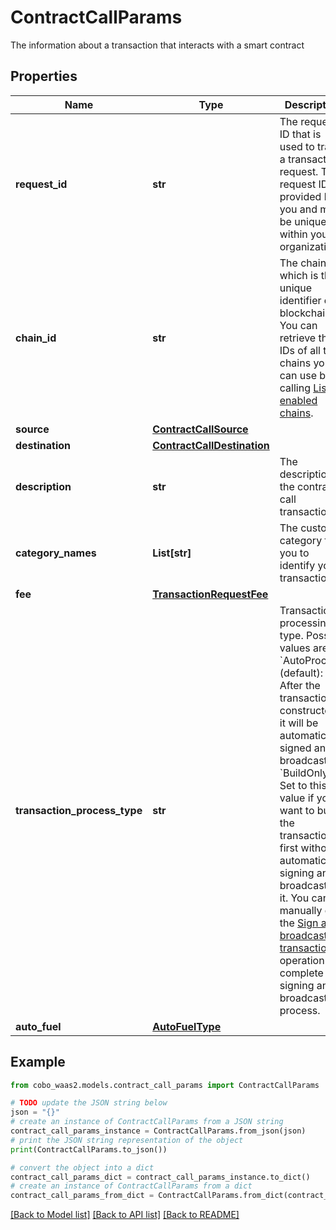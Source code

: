 # ContractCallParams

The information about a transaction that interacts with a smart contract

## Properties

Name | Type | Description | Notes
------------ | ------------- | ------------- | -------------
**request_id** | **str** | The request ID that is used to track a transaction request. The request ID is provided by you and must be unique within your organization. | 
**chain_id** | **str** | The chain ID, which is the unique identifier of a blockchain. You can retrieve the IDs of all the chains you can use by calling [List enabled chains](https://www.cobo.com/developers/v2/api-references/wallets/list-enabled-chains). | 
**source** | [**ContractCallSource**](ContractCallSource.md) |  | 
**destination** | [**ContractCallDestination**](ContractCallDestination.md) |  | 
**description** | **str** | The description of the contract call transaction. | [optional] 
**category_names** | **List[str]** | The custom category for you to identify your transactions. | [optional] 
**fee** | [**TransactionRequestFee**](TransactionRequestFee.md) |  | [optional] 
**transaction_process_type** | **str** | Transaction processing type. Possible values are: - &#x60;AutoProcess&#x60; (default): After the transaction is constructed, it will be automatically signed and broadcast.   - &#x60;BuildOnly&#x60;: Set to this value if you want to build the transaction first without automatically signing and broadcasting it. You can manually call the [Sign and broadcast transaction](https://www.cobo.com/developers/v2/api-references/transactions/sign-and-broadcast-transaction) operation to complete the signing and broadcasting process.  | [optional] 
**auto_fuel** | [**AutoFuelType**](AutoFuelType.md) |  | [optional] 

## Example

```python
from cobo_waas2.models.contract_call_params import ContractCallParams

# TODO update the JSON string below
json = "{}"
# create an instance of ContractCallParams from a JSON string
contract_call_params_instance = ContractCallParams.from_json(json)
# print the JSON string representation of the object
print(ContractCallParams.to_json())

# convert the object into a dict
contract_call_params_dict = contract_call_params_instance.to_dict()
# create an instance of ContractCallParams from a dict
contract_call_params_from_dict = ContractCallParams.from_dict(contract_call_params_dict)
```
[[Back to Model list]](../README.md#documentation-for-models) [[Back to API list]](../README.md#documentation-for-api-endpoints) [[Back to README]](../README.md)


